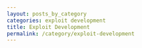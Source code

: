```yaml
---
layout: posts_by_category
categories: exploit development
title: Exploit Development
permalink: /category/exploit-development
---
```

